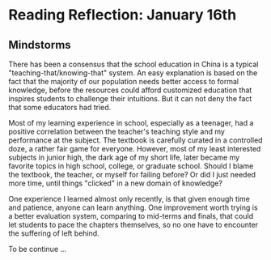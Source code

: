 # Reading Reflection: January 16th

## Mindstorms

There has been a consensus that the school education in China is a typical "teaching-that/knowing-that" system. An easy explanation is based on the fact that the majority of our population needs better access to formal knowledge, before the resources could afford customized education that inspires students to challenge their intuitions. But it can not deny the fact that some educators had tried.

Most of my learning experience in school, especially as a teenager, had a positive correlation between the teacher's teaching style and my performance at the subject. The textbook is carefully curated in a controlled doze, a rather fair game for everyone. However, most of my least interested subjects in junior high, the dark age of my short life, later became my favorite topics in high school, college, or graduate school. Should I blame the textbook, the teacher, or myself for failing before? Or did I just needed more time, until things "clicked" in a new domain of knowledge?

One experience I learned almost only recently, is that given enough time and patience, anyone can learn anything. One improvement worth trying is a better evaluation system, comparing to mid-terms and finals, that could let students to pace the chapters themselves, so no one have to encounter the suffering of left behind. 

To be continue ...